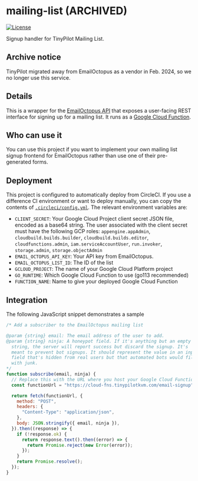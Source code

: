 # mailing-list (ARCHIVED)

[![License](http://img.shields.io/:license-mit-blue.svg?style=flat-square)](LICENSE)

Signup handler for TinyPilot Mailing List.

## Archive notice

TinyPilot migrated away from EmailOctopus as a vendor in Feb. 2024, so we no longer use this service.

## Details

This is a wrapper for the [EmailOctopus API](https://emailoctopus.com/api-documentation) that exposes a user-facing REST interface for signing up for a mailing list. It runs as a [Google Cloud Function](https://cloud.google.com/functions/docs/concepts/exec).

## Who can use it

You can use this project if you want to implement your own mailing list signup frontend for EmailOctopus rather than use one of their pre-generated forms.

## Deployment

This project is configured to automatically deploy from CircleCI. If you use a difference CI environment or want to deploy manually, you can copy the contents of [`.circleci/config.yml`](./.circleci/config.yml). The relevant environment variables are:

- `CLIENT_SECRET`: Your Google Cloud Project client secret JSON file, encoded as a base64 string. The user associated with the client secret must have the following GCP roles: `appengine.appAdmin`, `cloudbuild.builds.builder`, `cloudbuild.builds.editor`, `cloudfunctions.admin`, `iam.serviceAccountUser`, `run.invoker`, `storage.admin`, `storage.objectAdmin`
- `EMAIL_OCTOPUS_API_KEY`: Your API key from EmailOctopus.
- `EMAIL_OCTOPUS_LIST_ID`: The ID of the list
- `GCLOUD_PROJECT`: The name of your Google Cloud Platform project
- `GO_RUNTIME`: Which Google Cloud Function to use (go113 recommended)
- `FUNCTION_NAME`: Name to give your deployed Google Cloud Function

## Integration

The following JavaScript snippet demonstrates a sample

```javascript
/* Add a subscriber to the EmailOctopus mailing list

@param {string} email: The email address of the user to add.
@param {string} ninja: A honeypot field. If it's anything but an empty
  string, the server will report success but discard the signup. It's
  meant to prevent bot signups. It should represent the value in an input
  field that's hidden from real users but that automated bots would fill
  with junk.
*/
function subscribe(email, ninja) {
  // Replace this with the URL where you host your Google Cloud Function.
  const functionUrl = "https://cloud-fns.tinypilotkvm.com/email-signup";

  return fetch(functionUrl, {
    method: "POST",
    headers: {
      "Content-Type": "application/json",
    },
    body: JSON.stringify({ email, ninja }),
  }).then((response) => {
    if (!response.ok) {
      return response.text().then((error) => {
        return Promise.reject(new Error(error));
      });
    }
    return Promise.resolve();
  });
}
```
